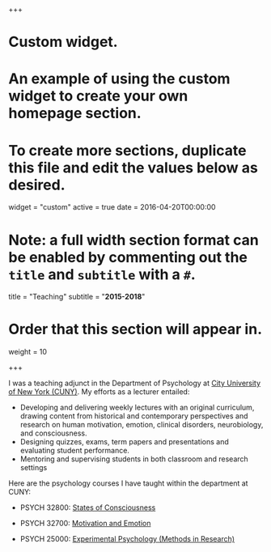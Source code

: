 +++
# Custom widget.
# An example of using the custom widget to create your own homepage section.
# To create more sections, duplicate this file and edit the values below as desired.
widget = "custom"
active = true
date = 2016-04-20T00:00:00

# Note: a full width section format can be enabled by commenting out the `title` and `subtitle` with a `#`.
title = "Teaching"
subtitle = "**2015-2018**"

# Order that this section will appear in.
weight = 10


+++

I was a teaching adjunct in the Department of Psychology at [City University of New York (CUNY)](https://www.hunter.cuny.edu/psychology). My efforts as a lecturer entailed:

  * Developing and delivering weekly lectures with an original curriculum, drawing content from historical and contemporary perspectives and research on human motivation, emotion, clinical disorders, neurobiology, and consciousness.
  * Designing quizzes, exams, term papers and presentations and evaluating student performance.
  * Mentoring and supervising students in both classroom and research settings

Here are the psychology courses I have taught within the department at CUNY:

  * PSYCH 32800: [States of Consciousness](https://drive.google.com/file/d/1TdgU31Q9RIeJlQnHDeReq3k8kymo2nv2/view?usp=sharing)

  * PSYCH 32700: [Motivation and Emotion](https://drive.google.com/file/d/1NPzA4Mr1yJT8N4qN-bhv5gpMrR0BCBDA/view?usp=sharing)

  * PSYCH 25000: [Experimental Psychology (Methods in Research)](http://catalog.hunter.cuny.edu/preview_course_nopop.php?catoid=6&coid=15228)
